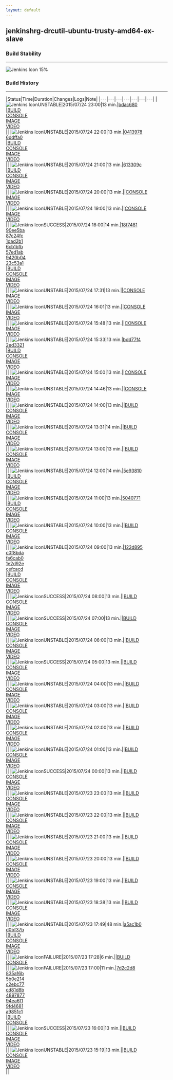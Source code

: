 ```yaml
---
layout: default
---
```

## jenkinshrg-drcutil-ubuntu-trusty-amd64-ex-slave
### Build Stability
___
![Jenkins Icon](http://jenkinshrg.github.io/images/48x48/health-00to19.png)
15%
  
### Build History
___
|Status|Time|Duration|Changes|Logs|Note|
|---|---|---|---|---|---|---|
|![Jenkins Icon](http://jenkinshrg.github.io/images/24x24/yellow.png)UNSTABLE|2015/07/24 23:00|13 min.|[bdac680](https://github.com/fkanehiro/hrpsys-base/commit/bdac6805df698bbf14f2746fb6a55d54aac9046c)<br>|[BUILD](https://drive.google.com/file/d/0B54sHwaxmuM4dnBnUnhPYzFsNWs/view?usp=drivesdk)<br>[CONSOLE](https://drive.google.com/file/d/0B54sHwaxmuM4dEw2bjNuQlZnOGc/view?usp=drivesdk)<br>[IMAGE](https://drive.google.com/file/d/0B54sHwaxmuM4SzZ0UGNGUGNhcFE/view?usp=drivesdk)<br>[VIDEO](https://drive.google.com/file/d/0B54sHwaxmuM4MjJkdVozNElOcVU/view?usp=drivesdk)<br>||
|![Jenkins Icon](http://jenkinshrg.github.io/images/24x24/yellow.png)UNSTABLE|2015/07/24 22:00|13 min.|[0413978](https://github.com/fkanehiro/hrpsys-base/commit/041397837be9ea72a89061876ecfc68e88b9d2c9)<br>[6ddffa0](https://github.com/fkanehiro/hrpsys-base/commit/6ddffa0c6b9777c0aabcc38a90aff0b4d07d9e8e)<br>|[BUILD](https://drive.google.com/file/d/0B54sHwaxmuM4RkR1cTlTQ29ReWc/view?usp=drivesdk)<br>[CONSOLE](https://drive.google.com/file/d/0B54sHwaxmuM4T2p0T21NN1RZZkk/view?usp=drivesdk)<br>[IMAGE](https://drive.google.com/file/d/0B54sHwaxmuM4UDRwOGdQN3hUa0U/view?usp=drivesdk)<br>[VIDEO](https://drive.google.com/file/d/0B54sHwaxmuM4QzRRa1liTEQ2MUU/view?usp=drivesdk)<br>||
|![Jenkins Icon](http://jenkinshrg.github.io/images/24x24/yellow.png)UNSTABLE|2015/07/24 21:00|13 min.|[613309c](https://github.com/jrl-umi3218/hmc2/commit/613309cd1e7a23cebd10b4f90a6ccda2de62e3c3)<br>|[BUILD](https://drive.google.com/file/d/0B54sHwaxmuM4OTlCWFlmUXppalk/view?usp=drivesdk)<br>[CONSOLE](https://drive.google.com/file/d/0B54sHwaxmuM4RXhreWtJdUZfTkk/view?usp=drivesdk)<br>[IMAGE](https://drive.google.com/file/d/0B54sHwaxmuM4dXJmVjJtNU9FMmM/view?usp=drivesdk)<br>[VIDEO](https://drive.google.com/file/d/0B54sHwaxmuM4aGJEVmpIbU91SEk/view?usp=drivesdk)<br>||
|![Jenkins Icon](http://jenkinshrg.github.io/images/24x24/yellow.png)UNSTABLE|2015/07/24 20:00|13 min.||[CONSOLE](https://drive.google.com/file/d/0B54sHwaxmuM4WVZZLXdLajR4ZjA/view?usp=drivesdk)<br>[IMAGE](https://drive.google.com/file/d/0B54sHwaxmuM4aXlqbHRUMF81VVE/view?usp=drivesdk)<br>[VIDEO](https://drive.google.com/file/d/0B54sHwaxmuM4cjNPeFM0S3NfU2s/view?usp=drivesdk)<br>||
|![Jenkins Icon](http://jenkinshrg.github.io/images/24x24/yellow.png)UNSTABLE|2015/07/24 19:00|13 min.||[CONSOLE](https://drive.google.com/file/d/0B54sHwaxmuM4b19iVURvdDQwSGs/view?usp=drivesdk)<br>[IMAGE](https://drive.google.com/file/d/0B54sHwaxmuM4NnVnMnZUb1U0ZTQ/view?usp=drivesdk)<br>[VIDEO](https://drive.google.com/file/d/0B54sHwaxmuM4ZDlwdlJaWUVsbVU/view?usp=drivesdk)<br>||
|![Jenkins Icon](http://jenkinshrg.github.io/images/24x24/blue.png)SUCCESS|2015/07/24 18:00|14 min.|[18f7481](https://github.com/fkanehiro/hrpsys-base/commit/18f74811f3a5b778d90fe90c6614e7128eaced8c)<br>[90ee5ba](https://github.com/fkanehiro/hrpsys-base/commit/90ee5ba529b69a4d940e5388a9f5efc9a193c0ad)<br>[87c24fc](https://github.com/fkanehiro/hrpsys-base/commit/87c24fc9051235aeb6ca8ab0904ab5d449846fa1)<br>[1dad2b1](https://github.com/fkanehiro/hrpsys-base/commit/1dad2b18c79df8a145cfc86760450adf7acf97ca)<br>[6cb1bfb](https://github.com/fkanehiro/hrpsys-base/commit/6cb1bfbddf9a8e36b020ea2dbfd5de8bb3230968)<br>[57ed1ab](https://github.com/fkanehiro/hrpsys-base/commit/57ed1ab86bab84c33c969e30870ffb3c35b358aa)<br>[9420b04](https://github.com/fkanehiro/hrpsys-base/commit/9420b04eae2f0563b3706f1f413322e9051c37df)<br>[23c53a1](https://github.com/fkanehiro/hrpsys-base/commit/23c53a164c16ce0d1d7fef22160e55e6f7e265ec)<br>|[BUILD](https://drive.google.com/file/d/0B54sHwaxmuM4UzNLaktMQlNlNUE/view?usp=drivesdk)<br>[CONSOLE](https://drive.google.com/file/d/0B54sHwaxmuM4VWF3R1Y4c0lJcVk/view?usp=drivesdk)<br>[IMAGE](https://drive.google.com/file/d/0B54sHwaxmuM4TXBybEdFR3Z1dWM/view?usp=drivesdk)<br>[VIDEO](https://drive.google.com/file/d/0B54sHwaxmuM4V1I0eVR4UEstY3c/view?usp=drivesdk)<br>||
|![Jenkins Icon](http://jenkinshrg.github.io/images/24x24/yellow.png)UNSTABLE|2015/07/24 17:31|13 min.||[CONSOLE](https://drive.google.com/file/d/0B54sHwaxmuM4bXdSbkFDd2twZlk/view?usp=drivesdk)<br>[IMAGE](https://drive.google.com/file/d/0B54sHwaxmuM4MW9LQ054ODZaeHM/view?usp=drivesdk)<br>[VIDEO](https://drive.google.com/file/d/0B54sHwaxmuM4TlB3SzBkRGoxZGM/view?usp=drivesdk)<br>||
|![Jenkins Icon](http://jenkinshrg.github.io/images/24x24/yellow.png)UNSTABLE|2015/07/24 16:01|13 min.||[CONSOLE](https://drive.google.com/file/d/0B54sHwaxmuM4VEt3M1dKUkJCT1U/view?usp=drivesdk)<br>[IMAGE](https://drive.google.com/file/d/0B54sHwaxmuM4dThINDJXaEEyRjQ/view?usp=drivesdk)<br>[VIDEO](https://drive.google.com/file/d/0B54sHwaxmuM4OVNhS2RHYkpfNVk/view?usp=drivesdk)<br>||
|![Jenkins Icon](http://jenkinshrg.github.io/images/24x24/yellow.png)UNSTABLE|2015/07/24 15:48|13 min.||[CONSOLE](https://drive.google.com/file/d/0B54sHwaxmuM4a2p1ZHdJaTlpZkk/view?usp=drivesdk)<br>[IMAGE](https://drive.google.com/file/d/0B54sHwaxmuM4c05BOF9kQXhRUlU/view?usp=drivesdk)<br>[VIDEO](https://drive.google.com/file/d/0B54sHwaxmuM4bTNvVWZmYXV1VEk/view?usp=drivesdk)<br>||
|![Jenkins Icon](http://jenkinshrg.github.io/images/24x24/yellow.png)UNSTABLE|2015/07/24 15:33|13 min.|[bdd77f4](https://github.com/jrl-umi3218/hmc2/commit/bdd77f43dc11af3c167b94bbd968c1a49b072126)<br>[2ed3321](https://github.com/jrl-umi3218/hmc2/commit/2ed33212812beb7eebe04b2ce140b6b4c1e94fa1)<br>|[BUILD](https://drive.google.com/file/d/0B54sHwaxmuM4VVNoRFlSZm9jZzg/view?usp=drivesdk)<br>[CONSOLE](https://drive.google.com/file/d/0B54sHwaxmuM4dmVSNFdzWnJadEU/view?usp=drivesdk)<br>[IMAGE](https://drive.google.com/file/d/0B54sHwaxmuM4WVVXMEpheWc2cXc/view?usp=drivesdk)<br>[VIDEO](https://drive.google.com/file/d/0B54sHwaxmuM4RXplLVdpdjBUV2c/view?usp=drivesdk)<br>||
|![Jenkins Icon](http://jenkinshrg.github.io/images/24x24/yellow.png)UNSTABLE|2015/07/24 15:00|13 min.||[CONSOLE](https://drive.google.com/file/d/0B54sHwaxmuM4RDFlTXh0OTJ2U3c/view?usp=drivesdk)<br>[IMAGE](https://drive.google.com/file/d/0B54sHwaxmuM4TldLbHNyUzJSdGc/view?usp=drivesdk)<br>[VIDEO](https://drive.google.com/file/d/0B54sHwaxmuM4STI0NzdtZHpYQUE/view?usp=drivesdk)<br>||
|![Jenkins Icon](http://jenkinshrg.github.io/images/24x24/yellow.png)UNSTABLE|2015/07/24 14:46|13 min.||[CONSOLE](https://drive.google.com/file/d/0B54sHwaxmuM4LUJmOGQ0UTNxSFE/view?usp=drivesdk)<br>[IMAGE](https://drive.google.com/file/d/0B54sHwaxmuM4VV92QUQ2cGF5U3M/view?usp=drivesdk)<br>[VIDEO](https://drive.google.com/file/d/0B54sHwaxmuM4cEVvVC1sUXFUdW8/view?usp=drivesdk)<br>||
|![Jenkins Icon](http://jenkinshrg.github.io/images/24x24/yellow.png)UNSTABLE|2015/07/24 14:00|13 min.||[BUILD](https://drive.google.com/file/d/0B54sHwaxmuM4VUJGVEFIb1lhZ2M/view?usp=drivesdk)<br>[CONSOLE](https://drive.google.com/file/d/0B54sHwaxmuM4N0MyTVBUN0tBWlU/view?usp=drivesdk)<br>[IMAGE](https://drive.google.com/file/d/0B54sHwaxmuM4U09KLTAyaUJ3Zzg/view?usp=drivesdk)<br>[VIDEO](https://drive.google.com/file/d/0B54sHwaxmuM4Z1UzUm54QUpwZ0E/view?usp=drivesdk)<br>||
|![Jenkins Icon](http://jenkinshrg.github.io/images/24x24/yellow.png)UNSTABLE|2015/07/24 13:31|14 min.||[BUILD](https://drive.google.com/file/d/0B54sHwaxmuM4STVHNUMza3BjaVE/view?usp=drivesdk)<br>[CONSOLE](https://drive.google.com/file/d/0B54sHwaxmuM4aFpLR1ZiWnhiRkU/view?usp=drivesdk)<br>[IMAGE](https://drive.google.com/file/d/0B54sHwaxmuM4NDRkQ2wwSF9tYnM/view?usp=drivesdk)<br>[VIDEO](https://drive.google.com/file/d/0B54sHwaxmuM4bVR3OHdZa0FQY3c/view?usp=drivesdk)<br>||
|![Jenkins Icon](http://jenkinshrg.github.io/images/24x24/yellow.png)UNSTABLE|2015/07/24 13:00|13 min.||[BUILD](https://drive.google.com/file/d/0B54sHwaxmuM4cjhHcnoyNUtLREU/view?usp=drivesdk)<br>[CONSOLE](https://drive.google.com/file/d/0B54sHwaxmuM4U29Jc3ZBM3l4SWs/view?usp=drivesdk)<br>[IMAGE](https://drive.google.com/file/d/0B54sHwaxmuM4M1ZEX0ZaQjVCRkU/view?usp=drivesdk)<br>[VIDEO](https://drive.google.com/file/d/0B54sHwaxmuM4RGVyeGN0dXR4RVU/view?usp=drivesdk)<br>||
|![Jenkins Icon](http://jenkinshrg.github.io/images/24x24/yellow.png)UNSTABLE|2015/07/24 12:00|14 min.|[5e93810](https://github.com/jrl-umi3218/hmc2/commit/5e9381064cfecb7327e0d2489a59e4c7f2788fa9)<br>|[BUILD](https://drive.google.com/file/d/0B54sHwaxmuM4VHplLUx0MWFIZjQ/view?usp=drivesdk)<br>[CONSOLE](https://drive.google.com/file/d/0B54sHwaxmuM4dUN6aDM5SEZsb2s/view?usp=drivesdk)<br>[IMAGE](https://drive.google.com/file/d/0B54sHwaxmuM4dmtOVFdORGpmaVU/view?usp=drivesdk)<br>[VIDEO](https://drive.google.com/file/d/0B54sHwaxmuM4TnFlTHY5R09HRTA/view?usp=drivesdk)<br>||
|![Jenkins Icon](http://jenkinshrg.github.io/images/24x24/yellow.png)UNSTABLE|2015/07/24 11:00|13 min.|[5040771](https://github.com/fkanehiro/hrpsys-base/commit/5040771c03b276a0587e9bf2a3351feb9182dea1)<br>|[BUILD](https://drive.google.com/file/d/0B54sHwaxmuM4bWdCSUMxbnhNRlE/view?usp=drivesdk)<br>[CONSOLE](https://drive.google.com/file/d/0B54sHwaxmuM4RnpvOWQ1bTNBdW8/view?usp=drivesdk)<br>[IMAGE](https://drive.google.com/file/d/0B54sHwaxmuM4dkowYXVwVjZEOWc/view?usp=drivesdk)<br>[VIDEO](https://drive.google.com/file/d/0B54sHwaxmuM4YjdmWEVQcVBHM1k/view?usp=drivesdk)<br>||
|![Jenkins Icon](http://jenkinshrg.github.io/images/24x24/yellow.png)UNSTABLE|2015/07/24 10:00|13 min.||[BUILD](https://drive.google.com/file/d/0B54sHwaxmuM4bjJLZm5QR2ZtaWM/view?usp=drivesdk)<br>[CONSOLE](https://drive.google.com/file/d/0B54sHwaxmuM4R1BFcF9fbTZ2ZkE/view?usp=drivesdk)<br>[IMAGE](https://drive.google.com/file/d/0B54sHwaxmuM4OUctT0tTNi1oUWs/view?usp=drivesdk)<br>[VIDEO](https://drive.google.com/file/d/0B54sHwaxmuM4N080c3Nmcm5EeHc/view?usp=drivesdk)<br>||
|![Jenkins Icon](http://jenkinshrg.github.io/images/24x24/yellow.png)UNSTABLE|2015/07/24 09:00|13 min.|[122d895](https://github.com/fkanehiro/hrpsys-base/commit/122d8959c51ecda7ad6425c5210755621be16acf)<br>[c0f8bda](https://github.com/fkanehiro/hrpsys-base/commit/c0f8bda43cc271ed2315672f886dc6a16d9862f0)<br>[fe6cab0](https://github.com/fkanehiro/hrpsys-base/commit/fe6cab0a7b91201c5c19bf602bb5578d99856150)<br>[1e2d92e](https://github.com/fkanehiro/hrpsys-base/commit/1e2d92edfcd82fb790609430d3f589206263e7cd)<br>[cefcacd](https://github.com/fkanehiro/hrpsys-base/commit/cefcacd1ef23c4b5f1cb59cee0ffed96c4240ac9)<br>|[BUILD](https://drive.google.com/file/d/0B54sHwaxmuM4YTRoYVFIYnhPWEE/view?usp=drivesdk)<br>[CONSOLE](https://drive.google.com/file/d/0B54sHwaxmuM4RDdRcnNueHJVcHM/view?usp=drivesdk)<br>[IMAGE](https://drive.google.com/file/d/0B54sHwaxmuM4TFowVzZSZ2ZXZVE/view?usp=drivesdk)<br>[VIDEO](https://drive.google.com/file/d/0B54sHwaxmuM4WEU1SXZJN3dwYjQ/view?usp=drivesdk)<br>||
|![Jenkins Icon](http://jenkinshrg.github.io/images/24x24/blue.png)SUCCESS|2015/07/24 08:00|13 min.||[BUILD](https://drive.google.com/file/d/0B54sHwaxmuM4djJoY3Vfck96aUE/view?usp=drivesdk)<br>[CONSOLE](https://drive.google.com/file/d/0B54sHwaxmuM4Si1sSHhlY0hZcE0/view?usp=drivesdk)<br>[IMAGE](https://drive.google.com/file/d/0B54sHwaxmuM4b29KdktsYU9tSk0/view?usp=drivesdk)<br>[VIDEO](https://drive.google.com/file/d/0B54sHwaxmuM4S2RSSGdsSkVmMk0/view?usp=drivesdk)<br>||
|![Jenkins Icon](http://jenkinshrg.github.io/images/24x24/blue.png)SUCCESS|2015/07/24 07:00|13 min.||[BUILD](https://drive.google.com/file/d/0B54sHwaxmuM4cE9oMlBrVURzUzA/view?usp=drivesdk)<br>[CONSOLE](https://drive.google.com/file/d/0B54sHwaxmuM4WjhxSWljTDBpWHc/view?usp=drivesdk)<br>[IMAGE](https://drive.google.com/file/d/0B54sHwaxmuM4Q3ZVNHZFOWNualk/view?usp=drivesdk)<br>[VIDEO](https://drive.google.com/file/d/0B54sHwaxmuM4ZlJ6dnZJZEwxQ1k/view?usp=drivesdk)<br>||
|![Jenkins Icon](http://jenkinshrg.github.io/images/24x24/yellow.png)UNSTABLE|2015/07/24 06:00|13 min.||[BUILD](https://drive.google.com/file/d/0B54sHwaxmuM4Q19ySEJMQi10NkU/view?usp=drivesdk)<br>[CONSOLE](https://drive.google.com/file/d/0B54sHwaxmuM4N1dtM0hvNngxZUk/view?usp=drivesdk)<br>[IMAGE](https://drive.google.com/file/d/0B54sHwaxmuM4TmVGVU1MMVh2M1U/view?usp=drivesdk)<br>[VIDEO](https://drive.google.com/file/d/0B54sHwaxmuM4RmRoQ2FVM1ZhSXM/view?usp=drivesdk)<br>||
|![Jenkins Icon](http://jenkinshrg.github.io/images/24x24/blue.png)SUCCESS|2015/07/24 05:00|13 min.||[BUILD](https://drive.google.com/file/d/0B54sHwaxmuM4OEdyNFZwemQ2TW8/view?usp=drivesdk)<br>[CONSOLE](https://drive.google.com/file/d/0B54sHwaxmuM4d3M5SlhGX3Z3TkE/view?usp=drivesdk)<br>[IMAGE](https://drive.google.com/file/d/0B54sHwaxmuM4TzJydGVTQ1FEOUU/view?usp=drivesdk)<br>[VIDEO](https://drive.google.com/file/d/0B54sHwaxmuM4ZWZhZzUxMlloVUk/view?usp=drivesdk)<br>||
|![Jenkins Icon](http://jenkinshrg.github.io/images/24x24/yellow.png)UNSTABLE|2015/07/24 04:00|13 min.||[BUILD](https://drive.google.com/file/d/0B54sHwaxmuM4UlJfaVhwSi00Sms/view?usp=drivesdk)<br>[CONSOLE](https://drive.google.com/file/d/0B54sHwaxmuM4WEtnMkhLTHFkMkU/view?usp=drivesdk)<br>[IMAGE](https://drive.google.com/file/d/0B54sHwaxmuM4OFgxMDBZZ0pnMHM/view?usp=drivesdk)<br>[VIDEO](https://drive.google.com/file/d/0B54sHwaxmuM4OUVTUkQwUkJSbkU/view?usp=drivesdk)<br>||
|![Jenkins Icon](http://jenkinshrg.github.io/images/24x24/yellow.png)UNSTABLE|2015/07/24 03:00|13 min.||[BUILD](https://drive.google.com/file/d/0B54sHwaxmuM4ZzN2S3BYSDhRbTQ/view?usp=drivesdk)<br>[CONSOLE](https://drive.google.com/file/d/0B54sHwaxmuM4OFNRYmtsTzFjTGc/view?usp=drivesdk)<br>[IMAGE](https://drive.google.com/file/d/0B54sHwaxmuM4TVZLSmJ6dktKaDA/view?usp=drivesdk)<br>[VIDEO](https://drive.google.com/file/d/0B54sHwaxmuM4Q05YTVVwMi1kWUE/view?usp=drivesdk)<br>||
|![Jenkins Icon](http://jenkinshrg.github.io/images/24x24/yellow.png)UNSTABLE|2015/07/24 02:00|13 min.||[BUILD](https://drive.google.com/file/d/0B54sHwaxmuM4alR5b1hBOWpFWGM/view?usp=drivesdk)<br>[CONSOLE](https://drive.google.com/file/d/0B54sHwaxmuM4dDJxUVE3OTU2ZmM/view?usp=drivesdk)<br>[IMAGE](https://drive.google.com/file/d/0B54sHwaxmuM4TDlPWUZuMWwxU00/view?usp=drivesdk)<br>[VIDEO](https://drive.google.com/file/d/0B54sHwaxmuM4X2ZONHVtRmxUaW8/view?usp=drivesdk)<br>||
|![Jenkins Icon](http://jenkinshrg.github.io/images/24x24/yellow.png)UNSTABLE|2015/07/24 01:00|13 min.||[BUILD](https://drive.google.com/file/d/0B54sHwaxmuM4djgzOTZldm04Q2M/view?usp=drivesdk)<br>[CONSOLE](https://drive.google.com/file/d/0B54sHwaxmuM4c1U3WnoxbjRtWjQ/view?usp=drivesdk)<br>[IMAGE](https://drive.google.com/file/d/0B54sHwaxmuM4Ml9XWk1kc1ZJMG8/view?usp=drivesdk)<br>[VIDEO](https://drive.google.com/file/d/0B54sHwaxmuM4aV9BWmF6Vy12TzA/view?usp=drivesdk)<br>||
|![Jenkins Icon](http://jenkinshrg.github.io/images/24x24/blue.png)SUCCESS|2015/07/24 00:00|13 min.||[BUILD](https://drive.google.com/file/d/0B54sHwaxmuM4bnl3TFlPZVF0Wjg/view?usp=drivesdk)<br>[CONSOLE](https://drive.google.com/file/d/0B54sHwaxmuM4N3dCbGRESjdSRnc/view?usp=drivesdk)<br>[IMAGE](https://drive.google.com/file/d/0B54sHwaxmuM4MV9oeU1kQW43MlU/view?usp=drivesdk)<br>[VIDEO](https://drive.google.com/file/d/0B54sHwaxmuM4T0txa1JoVjUtZ2s/view?usp=drivesdk)<br>||
|![Jenkins Icon](http://jenkinshrg.github.io/images/24x24/yellow.png)UNSTABLE|2015/07/23 23:00|13 min.||[BUILD](https://drive.google.com/file/d/0B54sHwaxmuM4M2VQU2RUOHcyRUk/view?usp=drivesdk)<br>[CONSOLE](https://drive.google.com/file/d/0B54sHwaxmuM4bThDeDlSQmRWSkk/view?usp=drivesdk)<br>[IMAGE](https://drive.google.com/file/d/0B54sHwaxmuM4THJLeEkxN2F2d1U/view?usp=drivesdk)<br>[VIDEO](https://drive.google.com/file/d/0B54sHwaxmuM4bndONGFqZkdCWUE/view?usp=drivesdk)<br>||
|![Jenkins Icon](http://jenkinshrg.github.io/images/24x24/yellow.png)UNSTABLE|2015/07/23 22:00|13 min.||[BUILD](https://drive.google.com/file/d/0B54sHwaxmuM4SGl3dU9ueHducXM/view?usp=drivesdk)<br>[CONSOLE](https://drive.google.com/file/d/0B54sHwaxmuM4N1c2aWxpUjBTUGc/view?usp=drivesdk)<br>[IMAGE](https://drive.google.com/file/d/0B54sHwaxmuM4MXdKZE00dWpJYWc/view?usp=drivesdk)<br>[VIDEO](https://drive.google.com/file/d/0B54sHwaxmuM4MWNSUW8tX0gxNms/view?usp=drivesdk)<br>||
|![Jenkins Icon](http://jenkinshrg.github.io/images/24x24/yellow.png)UNSTABLE|2015/07/23 21:00|13 min.||[BUILD](https://drive.google.com/file/d/0B54sHwaxmuM4NnNPaUw2Z1BLVzg/view?usp=drivesdk)<br>[CONSOLE](https://drive.google.com/file/d/0B54sHwaxmuM4b3MxOEJFbGZYNjQ/view?usp=drivesdk)<br>[IMAGE](https://drive.google.com/file/d/0B54sHwaxmuM4VDhCZkhXbjdOZE0/view?usp=drivesdk)<br>[VIDEO](https://drive.google.com/file/d/0B54sHwaxmuM4VW1acXFSR1VhT0E/view?usp=drivesdk)<br>||
|![Jenkins Icon](http://jenkinshrg.github.io/images/24x24/yellow.png)UNSTABLE|2015/07/23 20:00|13 min.||[BUILD](https://drive.google.com/file/d/0B54sHwaxmuM4ZTg4WUdud200Qnc/view?usp=drivesdk)<br>[CONSOLE](https://drive.google.com/file/d/0B54sHwaxmuM4dXB4NUFpM2g2NkU/view?usp=drivesdk)<br>[IMAGE](https://drive.google.com/file/d/0B54sHwaxmuM4ZHZvY1dNMk1VXzA/view?usp=drivesdk)<br>[VIDEO](https://drive.google.com/file/d/0B54sHwaxmuM4T0Q0c1FZU3lzQW8/view?usp=drivesdk)<br>||
|![Jenkins Icon](http://jenkinshrg.github.io/images/24x24/yellow.png)UNSTABLE|2015/07/23 19:00|13 min.||[BUILD](https://drive.google.com/file/d/0B54sHwaxmuM4WTlIV3dnZ3dXWDA/view?usp=drivesdk)<br>[CONSOLE](https://drive.google.com/file/d/0B54sHwaxmuM4cFRlWXNoX2VFQ1E/view?usp=drivesdk)<br>[IMAGE](https://drive.google.com/file/d/0B54sHwaxmuM4M1psMnRwWDRLUGM/view?usp=drivesdk)<br>[VIDEO](https://drive.google.com/file/d/0B54sHwaxmuM4aG1xUW9jYm91ZW8/view?usp=drivesdk)<br>||
|![Jenkins Icon](http://jenkinshrg.github.io/images/24x24/yellow.png)UNSTABLE|2015/07/23 18:38|13 min.||[BUILD](https://drive.google.com/file/d/0B54sHwaxmuM4Wm82aUFLb2tNS1E/view?usp=drivesdk)<br>[CONSOLE](https://drive.google.com/file/d/0B54sHwaxmuM4MTV6dUhrOHk2Nzg/view?usp=drivesdk)<br>[IMAGE](https://drive.google.com/file/d/0B54sHwaxmuM4b1V2d1hjR1J5dUU/view?usp=drivesdk)<br>[VIDEO](https://drive.google.com/file/d/0B54sHwaxmuM4T2lnS2JYZzR2elE/view?usp=drivesdk)<br>||
|![Jenkins Icon](http://jenkinshrg.github.io/images/24x24/yellow.png)UNSTABLE|2015/07/23 17:49|48 min.|[a5ac1b0](https://github.com/jrl-umi3218/hmc2/commit/a5ac1b0c62117bbf385ab67027b8ed2b35ec70de)<br>[d0bf37b](https://github.com/jrl-umi3218/hrpsys-humanoid/commit/d0bf37b834341fa8d140dba6ddb549c96ca9d143)<br>|[BUILD](https://drive.google.com/file/d/0B54sHwaxmuM4eC04WVE3RGZkbHc/view?usp=drivesdk)<br>[CONSOLE](https://drive.google.com/file/d/0B54sHwaxmuM4UXZFSTRFem5EaU0/view?usp=drivesdk)<br>[IMAGE](https://drive.google.com/file/d/0B54sHwaxmuM4Ry1GUm1FYl9sb0U/view?usp=drivesdk)<br>[VIDEO](https://drive.google.com/file/d/0B54sHwaxmuM4VnhFdzNUNW9lUkE/view?usp=drivesdk)<br>||
|![Jenkins Icon](http://jenkinshrg.github.io/images/24x24/red.png)FAILURE|2015/07/23 17:28|6 min.||[BUILD](https://drive.google.com/file/d/0B54sHwaxmuM4b1JCcm12b2pZQkE/view?usp=drivesdk)<br>[CONSOLE](https://drive.google.com/file/d/0B54sHwaxmuM4UmhEczRPYmI3aGc/view?usp=drivesdk)<br>||
|![Jenkins Icon](http://jenkinshrg.github.io/images/24x24/red.png)FAILURE|2015/07/23 17:00|11 min.|[7d2c2d8](https://github.com/jrl-umi3218/hmc2/commit/7d2c2d8e5942a4f2e6528daa74d525d4e196a55f)<br>[835a16b](https://github.com/jrl-umi3218/hmc2/commit/835a16bc9ee382a3251a026ec1d748ea28289f0e)<br>[5b0e214](https://github.com/jrl-umi3218/hmc2/commit/5b0e2144428b85453cdcbc0bbb0a8c44b7d395c2)<br>[c2ebc77](https://github.com/jrl-umi3218/hmc2/commit/c2ebc77cce091da4e9291651fb875391ed40bb3c)<br>[cd81d8b](https://github.com/jrl-umi3218/hmc2/commit/cd81d8bf8591e59e1aa8fb57cb842759232db8f6)<br>[4897877](https://github.com/jrl-umi3218/hmc2/commit/4897877bf8d2bf2dfb4cf3157ce3a0bd849e8cbd)<br>[94ea6f1](https://github.com/jrl-umi3218/hrpsys-humanoid/commit/94ea6f1aad4a8b17918fd46bb724010c4f688395)<br>[9fd4681](https://github.com/jrl-umi3218/hrpsys-humanoid/commit/9fd4681bc2b3d8fe671613d4f183afd9da564046)<br>[a9851c1](https://github.com/jrl-umi3218/hrpsys-humanoid/commit/a9851c15b96ae1618b3f0fa0303a041c7dc76233)<br>|[BUILD](https://drive.google.com/file/d/0B54sHwaxmuM4bnkxMktSZnVkUlk/view?usp=drivesdk)<br>[CONSOLE](https://drive.google.com/file/d/0B54sHwaxmuM4WHY1Vzk1ak43OW8/view?usp=drivesdk)<br>||
|![Jenkins Icon](http://jenkinshrg.github.io/images/24x24/blue.png)SUCCESS|2015/07/23 16:00|13 min.||[BUILD](https://drive.google.com/file/d/0B54sHwaxmuM4RzhGT1FIWGRidGc/view?usp=drivesdk)<br>[CONSOLE](https://drive.google.com/file/d/0B54sHwaxmuM4dWoxSzhQOTFBckU/view?usp=drivesdk)<br>[IMAGE](https://drive.google.com/file/d/0B54sHwaxmuM4c1JfWm1PZkFKZWM/view?usp=drivesdk)<br>[VIDEO](https://drive.google.com/file/d/0B54sHwaxmuM4cWF6QUU4b3YyRWc/view?usp=drivesdk)<br>||
|![Jenkins Icon](http://jenkinshrg.github.io/images/24x24/yellow.png)UNSTABLE|2015/07/23 15:19|13 min.||[BUILD](https://drive.google.com/file/d/0B54sHwaxmuM4MUdKTVJOSmkzNjQ/view?usp=drivesdk)<br>[CONSOLE](https://drive.google.com/file/d/0B54sHwaxmuM4bzhEa1l4Rk5DcGc/view?usp=drivesdk)<br>[IMAGE](https://drive.google.com/file/d/0B54sHwaxmuM4dThlRWVWS2Q5dVk/view?usp=drivesdk)<br>[VIDEO](https://drive.google.com/file/d/0B54sHwaxmuM4ODVtX1kxZmVMNlE/view?usp=drivesdk)<br>||

